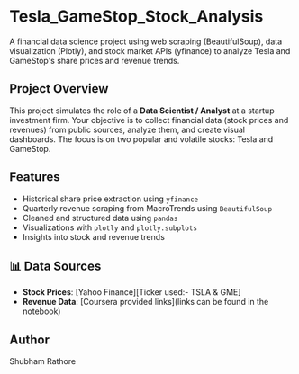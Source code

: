 # Tesla_GameStop_Stock_Analysis
A financial data science project using web scraping (BeautifulSoup), data visualization (Plotly), and stock market APIs (yfinance) to analyze Tesla and GameStop's share prices and revenue trends.

## Project Overview
This project simulates the role of a **Data Scientist / Analyst** at a startup investment firm. Your objective is to collect financial data (stock prices and revenues) from public sources, analyze them, and create visual dashboards. The focus is on two popular and volatile stocks: Tesla and GameStop.

## Features
- Historical share price extraction using `yfinance`
- Quarterly revenue scraping from MacroTrends using `BeautifulSoup`
- Cleaned and structured data using `pandas`
- Visualizations with `plotly` and `plotly.subplots`
- Insights into stock and revenue trends

## 📊 Data Sources

- **Stock Prices**: [Yahoo Finance][Ticker used:- TSLA & GME]
- **Revenue Data**: [Coursera provided links](links can be found in the notebook)

## Author
Shubham Rathore
